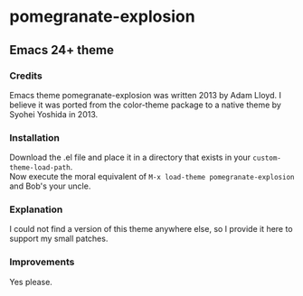 # pomegranate-explosion #

## Emacs 24+ theme ##

### Credits ###

Emacs theme pomegranate-explosion was written 2013 by Adam Lloyd.
I believe it was ported from the color-theme package to a native theme by Syohei Yoshida in 2013.

### Installation ###
Download the .el file and place it in a directory that exists in your `custom-theme-load-path`.  
Now execute the moral equivalent of `M-x load-theme pomegranate-explosion` and Bob's your uncle.

### Explanation ###

I could not find a version of this theme anywhere else, so I provide it here to support my small patches.

### Improvements ###

Yes please.


